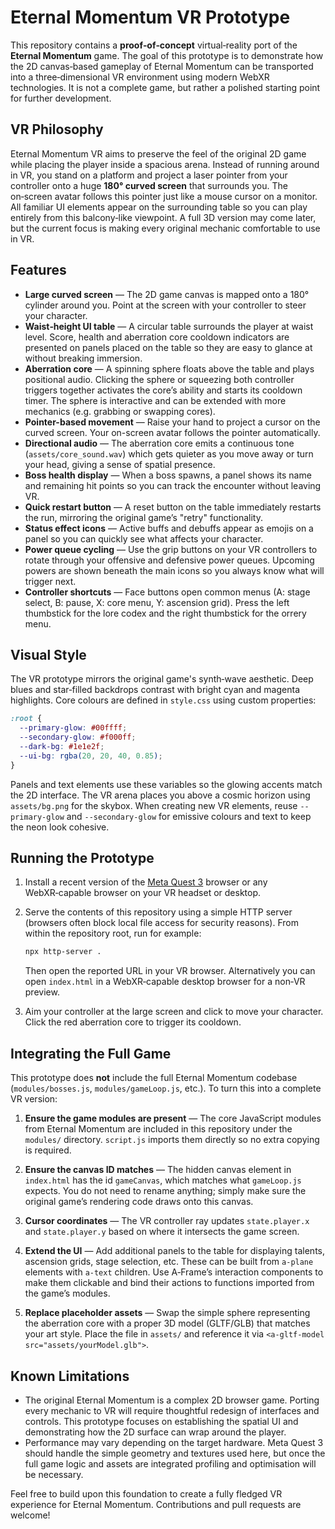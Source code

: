 # Eternal Momentum VR Prototype

This repository contains a **proof‑of‑concept** virtual‑reality port of the
**Eternal Momentum** game.  The goal of this prototype is to demonstrate how
the 2D canvas‑based gameplay of Eternal Momentum can be transported into a
three‑dimensional VR environment using modern WebXR technologies.  It is not
a complete game, but rather a polished starting point for further
development.

## VR Philosophy

Eternal Momentum VR aims to preserve the feel of the original 2D game while
placing the player inside a spacious arena.  Instead of running around in VR,
you stand on a platform and project a laser pointer from your controller
onto a huge **180° curved screen** that surrounds you.  The on‑screen avatar
follows this pointer just like a mouse cursor on a monitor.  All familiar UI
elements appear on the surrounding table so you can play entirely from this
balcony‑like viewpoint.  A full 3D version may come later, but the current
focus is making every original mechanic comfortable to use in VR.

## Features

* **Large curved screen** — The 2D game canvas is mapped onto a 180° cylinder around you. Point at the screen with your controller to steer your character.
* **Waist‑height UI table** — A circular table surrounds the player at
  waist level.  Score, health and aberration core cooldown indicators are
  presented on panels placed on the table so they are easy to glance at
  without breaking immersion.
* **Aberration core** — A spinning sphere floats above the table and plays
  positional audio.  Clicking the sphere or squeezing both controller
  triggers together activates the core’s ability and starts its cooldown
  timer.  The sphere is interactive and can be extended with more mechanics
  (e.g. grabbing or swapping cores).
* **Pointer-based movement** — Raise your hand to project a cursor on the curved screen. Your on-screen avatar follows the pointer automatically.
* **Directional audio** — The aberration core emits a continuous tone
  (`assets/core_sound.wav`) which gets quieter as you move away or turn
  your head, giving a sense of spatial presence.
* **Boss health display** — When a boss spawns, a panel shows its name and
  remaining hit points so you can track the encounter without leaving VR.
* **Quick restart button** — A reset button on the table immediately
  restarts the run, mirroring the original game’s "retry" functionality.
* **Status effect icons** — Active buffs and debuffs appear as emojis on a
  panel so you can quickly see what affects your character.
* **Power queue cycling** — Use the grip buttons on your VR controllers to
  rotate through your offensive and defensive power queues. Upcoming powers are
  shown beneath the main icons so you always know what will trigger next.
* **Controller shortcuts** — Face buttons open common menus (A: stage select,
  B: pause, X: core menu, Y: ascension grid). Press the left thumbstick for the
  lore codex and the right thumbstick for the orrery menu.

## Visual Style

The VR prototype mirrors the original game's synth‑wave aesthetic. Deep blues
and star‑filled backdrops contrast with bright cyan and magenta highlights.
Core colours are defined in `style.css` using custom properties:

```css
:root {
  --primary-glow: #00ffff;
  --secondary-glow: #f000ff;
  --dark-bg: #1e1e2f;
  --ui-bg: rgba(20, 20, 40, 0.85);
}
```

Panels and text elements use these variables so the glowing accents match the
2D interface. The VR arena places you above a cosmic horizon using
`assets/bg.png` for the skybox. When creating new VR elements, reuse
`--primary-glow` and `--secondary-glow` for emissive colours and text to keep
the neon look cohesive.

## Running the Prototype

1. Install a recent version of the [Meta Quest 3](https://www.meta.com/)
   browser or any WebXR‑capable browser on your VR headset or desktop.
2. Serve the contents of this repository using a simple HTTP server
   (browsers often block local file access for security reasons).  From
   within the repository root, run for example:

   ```bash
   npx http-server .
   ```

   Then open the reported URL in your VR browser.  Alternatively you can
   open `index.html` in a WebXR‑capable desktop browser for a
   non‑VR preview.
3. Aim your controller at the large screen and click to move your character. Click the red aberration core to trigger its cooldown.

## Integrating the Full Game

This prototype does **not** include the full Eternal Momentum codebase
(`modules/bosses.js`, `modules/gameLoop.js`, etc.).  To turn this into a
complete VR version:

1. **Ensure the game modules are present** — The core JavaScript modules
   from Eternal Momentum are included in this repository under the
   `modules/` directory.  `script.js` imports them directly so no extra
   copying is required.

2. **Ensure the canvas ID matches** — The hidden canvas element in
   `index.html` has the id `gameCanvas`, which matches what
   `gameLoop.js` expects.  You do not need to rename anything; simply
   make sure the original game’s rendering code draws onto this canvas.

3. **Cursor coordinates** — The VR controller ray updates `state.player.x` and `state.player.y` based on where it intersects the game screen.

4. **Extend the UI** — Add additional panels to the table for displaying
   talents, ascension grids, stage selection, etc.  These can be built
   from `a-plane` elements with `a-text` children.  Use A‑Frame’s
   interaction components to make them clickable and bind their actions
   to functions imported from the game’s modules.

5. **Replace placeholder assets** — Swap the simple sphere representing
   the aberration core with a proper 3D model (GLTF/GLB) that matches
   your art style.  Place the file in `assets/` and reference it via
   `<a-gltf-model src="assets/yourModel.glb">`.

## Known Limitations

* The original Eternal Momentum is a complex 2D browser game.  Porting
  every mechanic to VR will require thoughtful redesign of interfaces and
  controls.  This prototype focuses on establishing the spatial UI and
  demonstrating how the 2D surface can wrap around the player.
* Performance may vary depending on the target hardware.  Meta Quest 3
  should handle the simple geometry and textures used here, but once the
  full game logic and assets are integrated profiling and optimisation
  will be necessary.

Feel free to build upon this foundation to create a fully fledged VR
experience for Eternal Momentum.  Contributions and pull requests are welcome!

